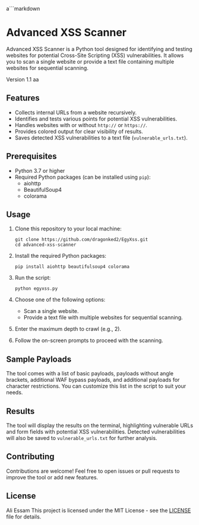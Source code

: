 a```markdown
# Advanced XSS Scanner

Advanced XSS Scanner is a Python tool designed for identifying and testing websites for potential Cross-Site Scripting (XSS) vulnerabilities. It allows you to scan a single website or provide a text file containing multiple websites for sequential scanning.

Version 1.1
aa
## Features

- Collects internal URLs from a website recursively.
- Identifies and tests various points for potential XSS vulnerabilities.
- Handles websites with or without `http://` or `https://`.
- Provides colored output for clear visibility of results.
- Saves detected XSS vulnerabilities to a text file (`vulnerable_urls.txt`).

## Prerequisites

- Python 3.7 or higher
- Required Python packages (can be installed using `pip`):
  - aiohttp
  - BeautifulSoup4
  - colorama

## Usage

1. Clone this repository to your local machine:

   ```
   git clone https://github.com/dragonked2/EgyXss.git
   cd advanced-xss-scanner
   ```

2. Install the required Python packages:

   ```
   pip install aiohttp beautifulsoup4 colorama
   ```

3. Run the script:

   ```
   python egyxss.py
   ```

4. Choose one of the following options:
   - Scan a single website.
   - Provide a text file with multiple websites for sequential scanning.

5. Enter the maximum depth to crawl (e.g., 2).

6. Follow the on-screen prompts to proceed with the scanning.

## Sample Payloads

The tool comes with a list of basic payloads, payloads without angle brackets, additional WAF bypass payloads, and additional payloads for character restrictions. You can customize this list in the script to suit your needs.

## Results

The tool will display the results on the terminal, highlighting vulnerable URLs and form fields with potential XSS vulnerabilities. Detected vulnerabilities will also be saved to `vulnerable_urls.txt` for further analysis.

## Contributing

Contributions are welcome! Feel free to open issues or pull requests to improve the tool or add new features.

## License
Ali Essam
This project is licensed under the MIT License - see the [LICENSE](LICENSE) file for details.
```
